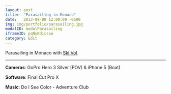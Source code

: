 ```yaml
---
layout: post
title:  "Parasailing in Monaco"
date:   2013-09-08 12:00:00 -0500
img: img/portfolio/parasailing.jpg
modalID: modalParasailing
iframeID: pqNyKdicsao
category: Edit
---
```

 
Parasailing in Monaco with [Ski Vol](https://www.facebook.com/skivolmonaco).

<hr>

**Cameras**: GoPro Hero 3 Silver (POV) & iPhone 5 (Boat)

**Software**: Final Cut Pro X

**Music**: Do I See Color - Adventure Club